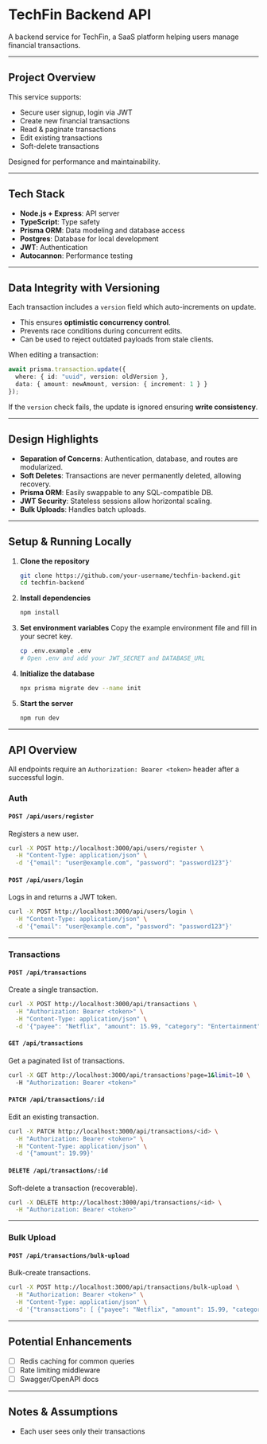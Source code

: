 # TechFin Backend API

A backend service for TechFin, a SaaS platform helping users manage financial transactions.

---

## Project Overview

This service supports:

- Secure user signup, login via JWT
- Create new financial transactions
- Read & paginate transactions
- Edit existing transactions
- Soft-delete transactions

Designed for performance and maintainability.

---

## Tech Stack

- **Node.js + Express**: API server
- **TypeScript**: Type safety
- **Prisma ORM**: Data modeling and database access
- **Postgres**: Database for local development
- **JWT**: Authentication
- **Autocannon**: Performance testing

---

## Data Integrity with Versioning

Each transaction includes a `version` field which auto-increments on update.

- This ensures **optimistic concurrency control**.
- Prevents race conditions during concurrent edits.
- Can be used to reject outdated payloads from stale clients.

When editing a transaction:
```ts
await prisma.transaction.update({
  where: { id: "uuid", version: oldVersion },
  data: { amount: newAmount, version: { increment: 1 } }
});
```

If the `version` check fails, the update is ignored ensuring **write consistency**.

---

## Design Highlights

- **Separation of Concerns**: Authentication, database, and routes are modularized.
- **Soft Deletes**: Transactions are never permanently deleted, allowing recovery.
- **Prisma ORM**: Easily swappable to any SQL-compatible DB.
- **JWT Security**: Stateless sessions allow horizontal scaling.
- **Bulk Uploads**: Handles batch uploads.

---

## Setup & Running Locally

1.  **Clone the repository**
    ```sh
    git clone https://github.com/your-username/techfin-backend.git
    cd techfin-backend
    ```

2.  **Install dependencies**
    ```sh
    npm install
    ```

3.  **Set environment variables**
    Copy the example environment file and fill in your secret key.
    ```sh
    cp .env.example .env
    # Open .env and add your JWT_SECRET and DATABASE_URL
    ```

4.  **Initialize the database**
    ```sh
    npx prisma migrate dev --name init
    ```

5.  **Start the server**
    ```sh
    npm run dev
    ```

---

## API Overview

All endpoints require an `Authorization: Bearer <token>` header after a successful login.

### Auth

#### `POST /api/users/register`
Registers a new user.

```bash
curl -X POST http://localhost:3000/api/users/register \
  -H "Content-Type: application/json" \
  -d '{"email": "user@example.com", "password": "password123"}'
```

#### `POST /api/users/login`
Logs in and returns a JWT token.

```bash
curl -X POST http://localhost:3000/api/users/login \
  -H "Content-Type: application/json" \
  -d '{"email": "user@example.com", "password": "password123"}'
```

---

### Transactions

#### `POST /api/transactions`
Create a single transaction.

```bash
curl -X POST http://localhost:3000/api/transactions \
  -H "Authorization: Bearer <token>" \
  -H "Content-Type: application/json" \
  -d '{"payee": "Netflix", "amount": 15.99, "category": "Entertainment", "date": "2025-06-01"}'
```

#### `GET /api/transactions`
Get a paginated list of transactions.

```bash
curl -X GET http://localhost:3000/api/transactions?page=1&limit=10 \
  -H "Authorization: Bearer <token>"
```

#### `PATCH /api/transactions/:id`
Edit an existing transaction.

```bash
curl -X PATCH http://localhost:3000/api/transactions/<id> \
  -H "Authorization: Bearer <token>" \
  -H "Content-Type: application/json" \
  -d '{"amount": 19.99}'
```

#### `DELETE /api/transactions/:id`
Soft-delete a transaction (recoverable).

```bash
curl -X DELETE http://localhost:3000/api/transactions/<id> \
  -H "Authorization: Bearer <token>"
```

---

### Bulk Upload

#### `POST /api/transactions/bulk-upload`
Bulk-create transactions.

```bash
curl -X POST http://localhost:3000/api/transactions/bulk-upload \
  -H "Authorization: Bearer <token>" \
  -H "Content-Type: application/json" \
  -d '{"transactions": [ {"payee": "Netflix", "amount": 15.99, "category": "Entertainment", "date": "2025-06-01"}, {"payee": "Amazon", "amount": 59.49, "category": "Shopping", "date": "2025-06-02"}, { "payee": "Uber", "amount": 9.75, "category": "Travel", "date": "2025-06-03"}]}'
```

---

## Potential Enhancements

- [ ] Redis caching for common queries
- [ ] Rate limiting middleware
- [ ] Swagger/OpenAPI docs

---

## Notes & Assumptions

- Each user sees only their transactions
